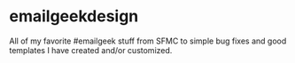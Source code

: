 # emailgeekdesign
All of my favorite #emailgeek stuff from SFMC to simple bug fixes and good templates I have created and/or customized.
